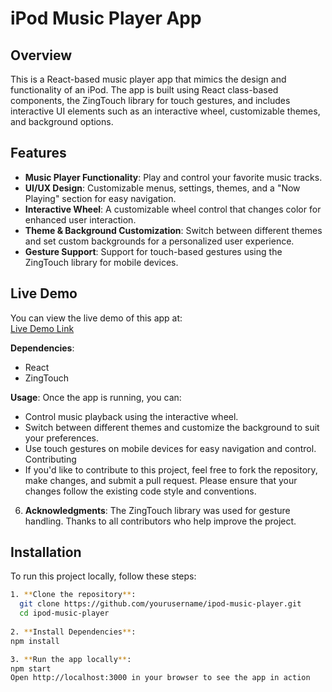 # iPod Music Player App

## Overview
This is a React-based music player app that mimics the design and functionality of an iPod. The app is built using React class-based components, the ZingTouch library for touch gestures, and includes interactive UI elements such as an interactive wheel, customizable themes, and background options.

## Features
- **Music Player Functionality**: Play and control your favorite music tracks.
- **UI/UX Design**: Customizable menus, settings, themes, and a "Now Playing" section for easy navigation.
- **Interactive Wheel**: A customizable wheel control that changes color for enhanced user interaction.
- **Theme & Background Customization**: Switch between different themes and set custom backgrounds for a personalized user experience.
- **Gesture Support**: Support for touch-based gestures using the ZingTouch library for mobile devices.

## Live Demo
You can view the live demo of this app at:  
[Live Demo Link](https://i-pod-app-on-react.vercel.app/) 

**Dependencies**:
- React
- ZingTouch

**Usage**:
Once the app is running, you can:

- Control music playback using the interactive wheel.
- Switch between different themes and customize the background to suit your preferences.
- Use touch gestures on mobile devices for easy navigation and control.
Contributing
- If you'd like to contribute to this project, feel free to fork the repository, make changes, and submit a pull request. Please ensure that your changes follow the existing code style and conventions.

6. **Acknowledgments**:
The ZingTouch library was used for gesture handling.
Thanks to all contributors who help improve the project.

## Installation
To run this project locally, follow these steps:

 ```bash
1. **Clone the repository**:
   git clone https://github.com/yourusername/ipod-music-player.git
   cd ipod-music-player
   
2. **Install Dependencies**:  
npm install

3. **Run the app locally**:
npm start
Open http://localhost:3000 in your browser to see the app in action


